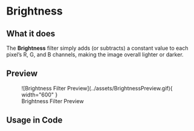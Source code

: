 # **Brightness**

## What it does

The **Brightness** filter simply adds (or subtracts) a constant value to each pixel’s R, G, and B channels, making the image overall lighter or darker.

## Preview

<figure markdown="span">
  ![Brightness Filter Preview](../assets/BrightnessPreview.gif){ width="600" }
  <figcaption>Brightness Filter Preview</figcaption>
</figure>

## Usage in Code

```csharp title="Brightness.cs" linenums="1" hl_lines="33-37"



```

<!-- !!! info "Brightness"

    XXXXXXXXXXXXXXXXXXXXXXXXXXXXXXXXX -->